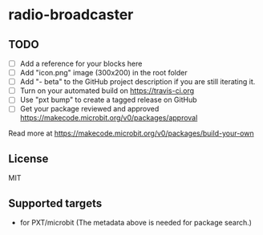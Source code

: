 # radio-broadcaster



## TODO

- [ ] Add a reference for your blocks here
- [ ] Add "icon.png" image (300x200) in the root folder
- [ ] Add "- beta" to the GitHub project description if you are still iterating it.
- [ ] Turn on your automated build on https://travis-ci.org
- [ ] Use "pxt bump" to create a tagged release on GitHub
- [ ] Get your package reviewed and approved https://makecode.microbit.org/v0/packages/approval

Read more at https://makecode.microbit.org/v0/packages/build-your-own

## License

MIT

## Supported targets

* for PXT/microbit
(The metadata above is needed for package search.)

